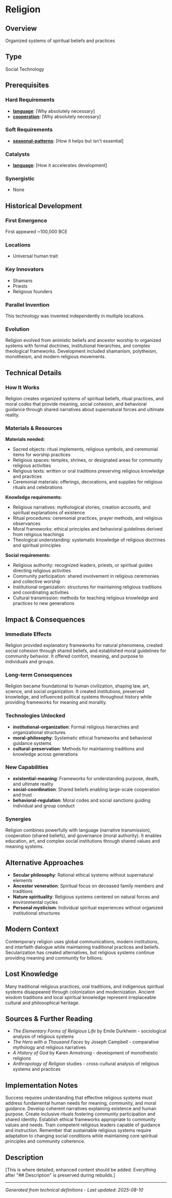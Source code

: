 # Religion

## Overview
Organized systems of spiritual beliefs and practices

## Type
Social Technology

## Prerequisites

### Hard Requirements
- **[language](../language/README.md)**: [Why absolutely necessary]
- **[cooperation](../cooperation/README.md)**: [Why absolutely necessary]

### Soft Requirements
- **[seasonal-patterns](../seasonal-patterns/README.md)**: [How it helps but isn't essential]

### Catalysts
- **[language](../language/README.md)**: [How it accelerates development]

### Synergistic
- None

## Historical Development

### First Emergence
First appeared ~100,000 BCE

### Locations
- Universal human trait

### Key Innovators
- Shamans
- Priests
- Religious founders

### Parallel Invention
This technology was invented independently in multiple locations.

### Evolution
Religion evolved from animistic beliefs and ancestor worship to organized systems with formal doctrines, institutional hierarchies, and complex theological frameworks. Development included shamanism, polytheism, monotheism, and modern religious movements.

## Technical Details

### How It Works
Religion creates organized systems of spiritual beliefs, ritual practices, and moral codes that provide meaning, social cohesion, and behavioral guidance through shared narratives about supernatural forces and ultimate reality.

### Materials & Resources
**Materials needed:**
- Sacred objects: ritual implements, religious symbols, and ceremonial items for worship practices
- Religious spaces: temples, shrines, or designated areas for community religious activities
- Religious texts: written or oral traditions preserving religious knowledge and practices
- Ceremonial materials: offerings, decorations, and supplies for religious rituals and celebrations

**Knowledge requirements:**
- Religious narratives: mythological stories, creation accounts, and spiritual explanations of existence
- Ritual procedures: ceremonial practices, prayer methods, and religious observances
- Moral frameworks: ethical principles and behavioral guidelines derived from religious teachings
- Theological understanding: systematic knowledge of religious doctrines and spiritual principles

**Social requirements:**
- Religious authority: recognized leaders, priests, or spiritual guides directing religious activities
- Community participation: shared involvement in religious ceremonies and collective worship
- Institutional organization: structures for maintaining religious traditions and coordinating activities
- Cultural transmission: methods for teaching religious knowledge and practices to new generations

## Impact & Consequences

### Immediate Effects
Religion provided explanatory frameworks for natural phenomena, created social cohesion through shared beliefs, and established moral guidelines for community behavior. It offered comfort, meaning, and purpose to individuals and groups.

### Long-term Consequences
Religion became foundational to human civilization, shaping law, art, science, and social organization. It created institutions, preserved knowledge, and influenced political systems throughout history while providing frameworks for meaning and morality.

### Technologies Unlocked
- **institutional-organization**: Formal religious hierarchies and organizational structures
- **moral-philosophy**: Systematic ethical frameworks and behavioral guidance systems
- **cultural-preservation**: Methods for maintaining traditions and knowledge across generations

### New Capabilities
- **existential-meaning**: Frameworks for understanding purpose, death, and ultimate reality
- **social-coordination**: Shared beliefs enabling large-scale cooperation and trust
- **behavioral-regulation**: Moral codes and social sanctions guiding individual and group conduct

### Synergies
Religion combines powerfully with language (narrative transmission), cooperation (shared beliefs), and governance (moral authority). It enables education, art, and complex social institutions through shared values and meaning systems.

## Alternative Approaches
- **Secular philosophy**: Rational ethical systems without supernatural elements
- **Ancestor veneration**: Spiritual focus on deceased family members and traditions
- **Nature spirituality**: Religious systems centered on natural forces and environmental cycles
- **Personal mysticism**: Individual spiritual experiences without organized institutional structures

## Modern Context
Contemporary religion uses global communications, modern institutions, and interfaith dialogue while maintaining traditional practices and beliefs. Secularization has created alternatives, but religious systems continue providing meaning and community for billions.

## Lost Knowledge
Many traditional religious practices, oral traditions, and indigenous spiritual systems disappeared through colonization and modernization. Ancient wisdom traditions and local spiritual knowledge represent irreplaceable cultural and philosophical heritage.

## Sources & Further Reading
- *The Elementary Forms of Religious Life* by Emile Durkheim - sociological analysis of religious systems
- *The Hero with a Thousand Faces* by Joseph Campbell - comparative mythology and religious narratives
- *A History of God* by Karen Armstrong - development of monotheistic religions
- *Anthropology of Religion* studies - cross-cultural analysis of religious systems and practices

## Implementation Notes
Success requires understanding that effective religious systems must address fundamental human needs for meaning, community, and moral guidance. Develop coherent narratives explaining existence and human purpose. Create inclusive rituals fostering community participation and shared identity. Establish ethical frameworks appropriate to community values and needs. Train competent religious leaders capable of guidance and instruction. Remember that sustainable religious systems require adaptation to changing social conditions while maintaining core spiritual principles and community coherence.

## Description












[This is where detailed, enhanced content should be added. Everything after "## Description" is preserved during rebuilds.]

---
*Generated from technical definitions - Last updated: 2025-08-10*
